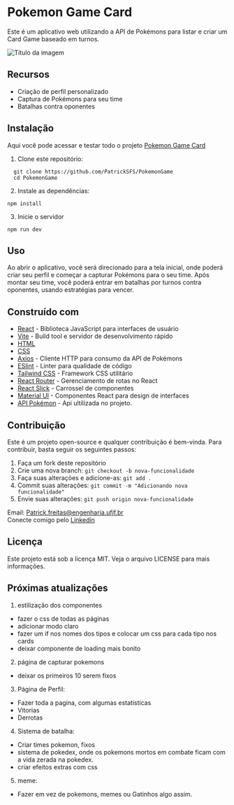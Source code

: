 # Pokemon Game Card

Este é um aplicativo web utilizando a API de Pokémons para listar e criar um Card Game baseado em turnos.

![Título da imagem]()

## Recursos

- Criação de perfil personalizado
- Captura de Pokémons para seu time
- Batalhas contra oponentes

## Instalação

Aqui você pode acessar e testar todo o projeto
[Pokemon Game Card](https://pokemon-game-eu58.vercel.app)


1. Clone este repositório:
```
  git clone https://github.com/PatrickSFS/PokemonGame
  cd PokemonGame
```
2. Instale as dependências: 

```
npm install
```

3. Inicie o servidor
```
npm run dev
```

## Uso

Ao abrir o aplicativo, você será direcionado para a tela inicial, onde poderá criar seu perfil e começar a capturar Pokémons para o seu time. Após montar seu time, você poderá entrar em batalhas por turnos contra oponentes, usando estratégias para vencer.

## Construído com

- [React](https://reactjs.org/) - Biblioteca JavaScript para interfaces de usuário
- [Vite](https://vitejs.dev/) - Build tool e servidor de desenvolvimento rápido
- [HTML](https://developer.mozilla.org/pt-BR/docs/Web/HTML)
- [CSS](https://developer.mozilla.org/pt-BR/docs/Web/CSS)
- [Axios](https://axios-http.com/) - Cliente HTTP para consumo da API de Pokémons
- [ESlint](https://eslint.org/) - Linter para qualidade de código
- [Tailwind CSS](https://tailwindcss.com/) - Framework CSS utilitário
- [React Router](https://reactrouter.com/) - Gerenciamento de rotas no React
- [React Slick](https://react-slick.neostack.com/) - Carrossel de componentes
- [Material UI](https://mui.com/) - Componentes React para design de interfaces
- [API Pokémon](https://pokeapi.co) - Api ultilizada no projeto.


## Contribuição

Este é um projeto open-source e qualquer contribuição é bem-vinda. Para contribuir, basta seguir os seguintes passos:

1. Faça um fork deste repositório
2. Crie uma nova branch: `git checkout -b nova-funcionalidade`
3. Faça suas alterações e adicione-as: `git add .`
4. Commit suas alterações: `git commit -m "Adicionando nova funcionalidade"`
5. Envie suas alterações: `git push origin nova-funcionalidade`

Email: Patrick.freitas@engenharia.ufjf.br <br>
Conecte comigo pelo [Linkedin](https://www.linkedin.com/in/patrick-freitas-5bb062194/)
## Licença

Este projeto está sob a licença MIT. Veja o arquivo LICENSE para mais informações.

## Próximas atualizações



1. estilização dos componentes
- fazer o css de todas as páginas
- adicionar modo claro
- fazer um if nos nomes dos tipos e colocar um css para cada tipo nos cards
- deixar componente de loading mais bonito

2. página de capturar pokemons
- deixar os primeiros 10 serem fixos

3. Página de Perfil:
- Fazer toda a pagina, com algumas estatisticas
- Vitorias
- Derrotas

4. Sistema de batalha:
- Criar times pokemon, fixos
- sistema de pokedex, onde os pokemons mortos em combate ficam com a vida zerada na pokedex.
- criar efeitos extras com css

5. meme:
 - Fazer em vez de pokemons, memes ou Gatinhos algo assim.
